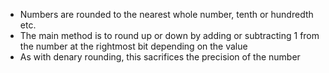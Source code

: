 - Numbers are rounded to the nearest whole number, tenth or hundredth etc.  
- The main method is to round up or down by adding or subtracting 1 from the number at the rightmost bit depending on the value 
- As with denary rounding, this sacrifices the precision of the number